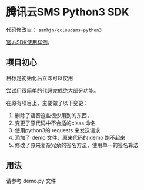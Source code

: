 # 腾讯云SMS Python3 SDK
代码修改自： `samhjn/qcloudsms-python3`

[官方SDK使用样例](https://github.com/qcloudsms/qcloudsms/blob/master/demo/python/main.py)。

## 项目初心

目标是初始化后立即可以使用

尝试用很简单的代码完成绝大部分功能。

在原有项目上，主要做了以下变更：

1. 删除了语音这些很少用到的东西，
2. 变更了原代码中不合适的class 命名
3. 使用python3的 requests 来发送请求
4. 添加了 demo 文件，原来代码的 demo 跑不起来
5. 修改了原来复杂冗余的签名方法，使用单一的签名算法


## 用法

请参考 demo.py 文件
